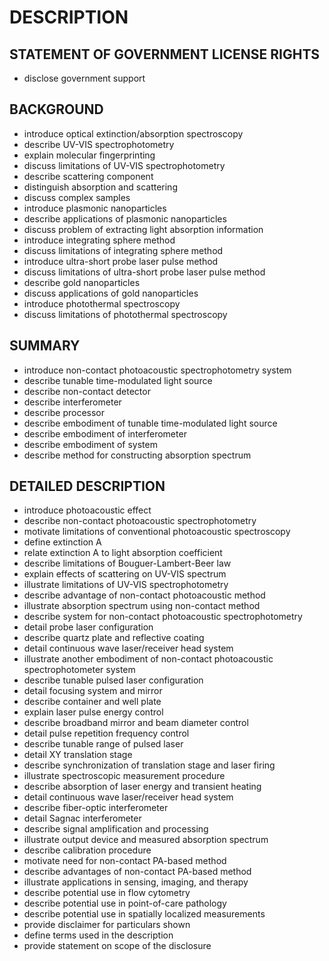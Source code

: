 # DESCRIPTION

## STATEMENT OF GOVERNMENT LICENSE RIGHTS

- disclose government support

## BACKGROUND

- introduce optical extinction/absorption spectroscopy
- describe UV-VIS spectrophotometry
- explain molecular fingerprinting
- discuss limitations of UV-VIS spectrophotometry
- describe scattering component
- distinguish absorption and scattering
- discuss complex samples
- introduce plasmonic nanoparticles
- describe applications of plasmonic nanoparticles
- discuss problem of extracting light absorption information
- introduce integrating sphere method
- discuss limitations of integrating sphere method
- introduce ultra-short probe laser pulse method
- discuss limitations of ultra-short probe laser pulse method
- describe gold nanoparticles
- discuss applications of gold nanoparticles
- introduce photothermal spectroscopy
- discuss limitations of photothermal spectroscopy

## SUMMARY

- introduce non-contact photoacoustic spectrophotometry system
- describe tunable time-modulated light source
- describe non-contact detector
- describe interferometer
- describe processor
- describe embodiment of tunable time-modulated light source
- describe embodiment of interferometer
- describe embodiment of system
- describe method for constructing absorption spectrum

## DETAILED DESCRIPTION

- introduce photoacoustic effect
- describe non-contact photoacoustic spectrophotometry
- motivate limitations of conventional photoacoustic spectroscopy
- define extinction A
- relate extinction A to light absorption coefficient
- describe limitations of Bouguer-Lambert-Beer law
- explain effects of scattering on UV-VIS spectrum
- illustrate limitations of UV-VIS spectrophotometry
- describe advantage of non-contact photoacoustic method
- illustrate absorption spectrum using non-contact method
- describe system for non-contact photoacoustic spectrophotometry
- detail probe laser configuration
- describe quartz plate and reflective coating
- detail continuous wave laser/receiver head system
- illustrate another embodiment of non-contact photoacoustic spectrophotometer system
- describe tunable pulsed laser configuration
- detail focusing system and mirror
- describe container and well plate
- explain laser pulse energy control
- describe broadband mirror and beam diameter control
- detail pulse repetition frequency control
- describe tunable range of pulsed laser
- detail XY translation stage
- describe synchronization of translation stage and laser firing
- illustrate spectroscopic measurement procedure
- describe absorption of laser energy and transient heating
- detail continuous wave laser/receiver head system
- describe fiber-optic interferometer
- detail Sagnac interferometer
- describe signal amplification and processing
- illustrate output device and measured absorption spectrum
- describe calibration procedure
- motivate need for non-contact PA-based method
- describe advantages of non-contact PA-based method
- illustrate applications in sensing, imaging, and therapy
- describe potential use in flow cytometry
- describe potential use in point-of-care pathology
- describe potential use in spatially localized measurements
- provide disclaimer for particulars shown
- define terms used in the description
- provide statement on scope of the disclosure

